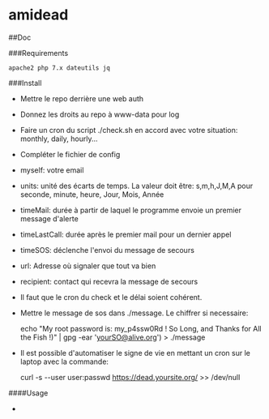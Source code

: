 # amidead

##Doc

###Requirements

	apache2 php 7.x dateutils jq

###Install

 * Mettre le repo derrière une web auth
 * Donnez les droits au repo à www-data pour log
 * Faire un cron du script ./check.sh en accord avec votre situation: monthly, daily, hourly... 
 * Compléter le fichier de config
  * myself: votre email
  * units: unité des écarts de temps. La valeur doit être: s,m,h,J,M,A pour seconde, minute, heure, Jour, Mois, Année
  * timeMail: durée à partir de laquel le programme envoie un premier message d'alerte
  * timeLastCall: durée après le premier mail pour un dernier appel
  * timeSOS: déclenche l'envoi du message de secours
  * url: Adresse où signaler que tout va bien
  * recipient: contact qui recevra la message de secours
 * Il faut que le cron du check et le délai soient cohérent.
 * Mettre le message de sos dans ./message. Le chiffrer si necessaire:

	echo "My root password is: my_p4ssw0Rd ! So Long, and Thanks for All the Fish !)" | gpg -ear 'yourSO@alive.org') > ./message

 * Il est possible d'automatiser le signe de vie en mettant un cron sur le laptop avec la commande:

	curl -s --user user:passwd https://dead.yoursite.org/ >> /dev/null

####Usage

 * 
